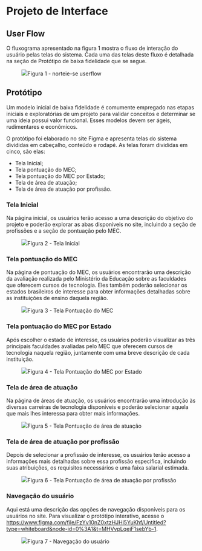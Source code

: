
# Projeto de Interface

## User Flow

O fluxograma apresentado na figura 1 mostra o fluxo de interação do usuário pelas telas do sistema. Cada uma das telas deste fluxo é detalhada na seção de Protótipo de baixa fidelidade que se segue.

<figure>
<img src="https://github.com/ICEI-PUC-Minas-PMV-ADS/PMV-ADS-2024-1-E1-Proj-Direcionamento-Profissional/blob/56332624f3105f0cf774e5ab7c553b2605e06aaa/documentos/img/Userflow%20norteie-se.png"
<figcaption>Figura 1 - norteie-se userflow</figcaption>
</figure>

## Protótipo

Um modelo inicial de baixa fidelidade é comumente empregado nas etapas iniciais e exploratórias de um projeto para validar conceitos e determinar se uma ideia possui valor funcional. Esses modelos devem ser ágeis, rudimentares e econômicos.

O protótipo foi elaborado no site Figma e apresenta telas do sistema divididas em cabeçalho, conteúdo e rodapé. As telas foram divididas em cinco, são elas:

<body>
<ul>
<li>Tela Inicial;</li>
<li>Tela pontuação do MEC;</li>
<li>Tela pontuação do MEC por Estado;</li>
<li>Tela de área de atuação;</li>
<li>Tela de área de atuação por profissão.</li>
</ul>
</body>
</html>


### Tela Inicial

Na página inicial, os usuários terão acesso a uma descrição do objetivo do projeto e poderão explorar as abas disponíveis no site, incluindo a seção de profissões e a seção de pontuação pelo MEC.

<figure> 
  <img src="https://github.com/ICEI-PUC-Minas-PMV-ADS/PMV-ADS-2024-1-E1-Proj-Direcionamento-Profissional/blob/ae8f22efa1ce399757ce612e15b83e44e983641f/documentos/img/TelaInicial.jpg"
    <figcaption>Figura 2 - Tela Inicial</figcaption>
</figure> 
  


### Tela pontuação do MEC

Na página de pontuação do MEC, os usuários encontrarão uma descrição da avaliação realizada pelo Ministério da Educação sobre as faculdades que oferecem cursos de tecnologia. Eles também poderão selecionar os estados brasileiros de interesse para obter informações detalhadas sobre as instituições de ensino daquela região.

<figure> 
  <img src="https://github.com/ICEI-PUC-Minas-PMV-ADS/PMV-ADS-2024-1-E1-Proj-Direcionamento-Profissional/blob/ae8f22efa1ce399757ce612e15b83e44e983641f/documentos/img/TelapontuacaodoMEC.jpg"
    <figcaption>Figura 3 - Tela Pontuação do MEC</figcaption>
</figure> 



### Tela pontuação do MEC por Estado

Após escolher o estado de interesse, os usuários poderão visualizar as três principais faculdades avaliadas pelo MEC que oferecem cursos de tecnologia naquela região, juntamente com uma breve descrição de cada instituição.

<figure> 
  <img src="https://github.com/ICEI-PUC-Minas-PMV-ADS/PMV-ADS-2024-1-E1-Proj-Direcionamento-Profissional/blob/ae8f22efa1ce399757ce612e15b83e44e983641f/documentos/img/TelapontuacaodoMECporEstado.jpg"
    <figcaption>Figura 4 - Tela Pontuação do MEC por Estado</figcaption>
</figure> 



### Tela de área de atuação

Na página de áreas de atuação, os usuários encontrarão uma introdução às diversas carreiras de tecnologia disponíveis e poderão selecionar aquela que mais lhes interessa para obter mais informações.

<figure> 
  <img src="https://github.com/ICEI-PUC-Minas-PMV-ADS/PMV-ADS-2024-1-E1-Proj-Direcionamento-Profissional/blob/ae8f22efa1ce399757ce612e15b83e44e983641f/documentos/img/Teladeareadeatuacao.jpg"
    <figcaption>Figura 5 - Tela Pontuação de área de atuação</figcaption>
</figure> 



### Tela de área de atuação por profissão

Depois de selecionar a profissão de interesse, os usuários terão acesso a informações mais detalhadas sobre essa profissão específica, incluindo suas atribuições, os requisitos necessários e uma faixa salarial estimada.

<figure> 
  <img src="https://github.com/ICEI-PUC-Minas-PMV-ADS/PMV-ADS-2024-1-E1-Proj-Direcionamento-Profissional/blob/ae8f22efa1ce399757ce612e15b83e44e983641f/documentos/img/Teladeareadeatuacaoporprofissao.jpg"
    <figcaption>Figura 6 - Tela Pontuação de área de atuação por profissão</figcaption>
</figure> 



### Navegação do usuário

Aqui está uma descrição das opções de navegação disponíveis para os usuários no site. Para visualizar o protótipo interativo, acesse o <a>https://www.figma.com/file/FzYv10nZ0xtzHJHl5YuKhf/Untitled?type=whiteboard&node-id=0%3A1&t=MHVvpLqejF1sebYb-1</a>.

<figure> 
  <img src="https://github.com/ICEI-PUC-Minas-PMV-ADS/PMV-ADS-2024-1-E1-Proj-Direcionamento-Profissional/blob/66f96608ad7fb5668889b5dff9632a7a1aa37686/documentos/img/Navegacaositecorrigida.jpg"
    <figcaption>Figura 7 - Navegação do usuário</figcaption>
</figure> 







 




